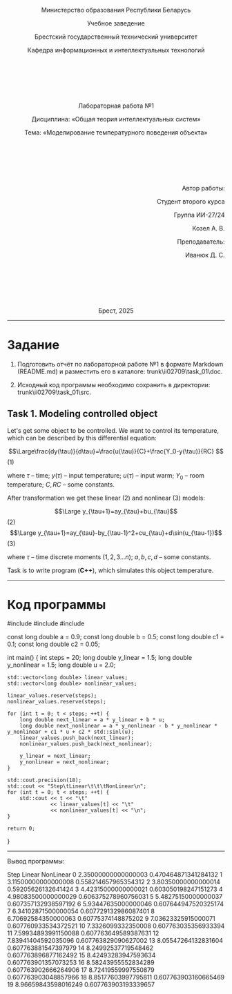 <p align="center">Министерство образования Республики Беларусь</p>
<p align="center">Учебное заведение</p>
<p align="center">Брестский государственный технический университет</p>
<p align="center">Кафедра информационных и интеллектуальных технологий</p>
<div style="margin-bottom: 8em;"></div>
<p align="center">Лабораторная работа №1</p>
<p align="center">Дисциплина: «Общая теория интеллектуальных систем»</p>
<p align="center">Тема: «Моделирование температурного поведения объекта»</p>
<div style="margin-bottom: 8em;"></div>
<p align="right">Автор работы:</p>
<p align="right">Студент второго курса</p>
<p align="right">Группа ИИ-27/24</p>
<p align="right">Козел А. В.</p>
<p align="right">Преподаватель:</p>
<p align="right">Иванюк Д. С.</p>
<div style="margin-bottom: 8em;"></div>
<p align="center">Брест, 2025</p>

---

# Задание #
1. Подготовить отчёт по лабораторной работе №1 в формате Markdown (README.md) и разместить его в каталоге: trunk\ii02709\task_01\doc.

2. Исходный код программы необходимо сохранить в директории: trunk\ii02709\task_01\src.

## Task 1. Modeling controlled object ##
Let's get some object to be controlled. We want to control its temperature, which can be described by this differential equation:

$$\Large\frac{dy(\tau)}{d\tau}=\frac{u(\tau)}{C}+\frac{Y_0-y(\tau)}{RC} $$ (1)

where $\tau$ – time; $y(\tau)$ – input temperature; $u(\tau)$ – input warm; $Y_0$ – room temperature; $C,RC$ – some constants.

After transformation we get these linear (2) and nonlinear (3) models:

$$\Large y_{\tau+1}=ay_{\tau}+bu_{\tau}$$ (2)
$$\Large y_{\tau+1}=ay_{\tau}-by_{\tau-1}^2+cu_{\tau}+d\sin(u_{\tau-1})$$ (3)

where $\tau$ – time discrete moments ($1,2,3{\dots}n$); $a,b,c,d$ – some constants.

Task is to write program (**С++**), which simulates this object temperature.

---

# Код программы #

#include <iostream>
#include <vector>
#include <cmath>

const long double a = 0.9;
const long double b = 0.5;
const long double c1 = 0.1;
const long double c2 = 0.05;

int main() {
    int steps = 20;
    long double y_linear = 1.5;
    long double y_nonlinear = 1.5;
    long double u = 2.0;

    std::vector<long double> linear_values;
    std::vector<long double> nonlinear_values;

    linear_values.reserve(steps);
    nonlinear_values.reserve(steps);

    for (int t = 0; t < steps; ++t) {
        long double next_linear = a * y_linear + b * u;
        long double next_nonlinear = a * y_nonlinear - b * y_nonlinear * y_nonlinear + c1 * u + c2 * std::sinl(u);
        linear_values.push_back(next_linear);
        nonlinear_values.push_back(next_nonlinear);

        y_linear = next_linear;
        y_nonlinear = next_nonlinear;
    }

    std::cout.precision(18);
    std::cout << "Step\tLinear\t\t\tNonLinear\n";
    for (int t = 0; t < steps; ++t) {
        std::cout << t << "\t"
                  << linear_values[t] << "\t"
                  << nonlinear_values[t] << "\n";
    }

    return 0;
}

---

Вывод программы: 

Step    Linear                  NonLinear
0       2.35000000000000003     0.470464871341284132
1       3.11500000000000008     0.558214657965354312
2       3.80350000000000014     0.59205626132641424
3       4.42315000000000021     0.603050198247151273
4       4.98083500000000029     0.606375278960756031
5       5.48275150000000037     0.607357132938597192
6       5.93447635000000046     0.607644947520325174
7       6.34102871500000054     0.607729132986087401
8       6.70692584350000063     0.60775374148875202
9       7.03623325915000071     0.607760933534372521
10      7.3326099332350008      0.607763035356933394
11      7.59934893991150088     0.607763649589387631
12      7.83941404592035096     0.607763829090627002
13      8.05547264132831604     0.607763881547397979
14      8.24992537719548462     0.607763896877162492
15      8.42493283947593634     0.607763901357073253
16      8.58243955552834289     0.607763902666264906
17      8.72419559997550879     0.607763903048857966
18      8.85177603997795811     0.607763903160665469
19      8.96659843598016249     0.607763903193339657